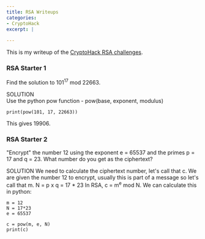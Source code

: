 ```yaml
---
title: RSA Writeups
categories:
- CryptoHack
excerpt: |
  
---
```


This is my writeup of the [CryptoHack RSA challenges](https://cryptohack.org/challenges/rsa).


### RSA Starter 1

Find the solution to 101<sup>17</sup> mod 22663.


SOLUTION <br>
Use the python pow function - pow(base, exponent, modulus)
```python:
print(pow(101, 17, 22663))
```
This gives 19906.

### RSA Starter 2

"Encrypt" the number 12 using the exponent e = 65537 and the primes p = 17 and q = 23. What number do you get as the ciphertext?


SOLUTION
We need to calculate the ciphertext number, let's call that c. 
We are given the number 12 to encrypt, usually this is part of a message so let's call that m. 
N = p x q = 17 * 23
In RSA, c = m<sup>e</sup> mod N.
We can calculate this in python:
```python:
m = 12
N = 17*23
e = 65537

c = pow(m, e, N)
print(c)
```
